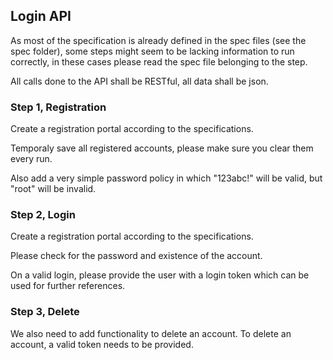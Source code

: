 ﻿## Login API
As most of the specification is already defined in the spec files (see the spec folder), 
some steps might seem to be lacking information to run correctly, 
in these cases please read the spec file belonging to the step.

All calls done to the API shall be RESTful, all data shall be json.

### Step 1, Registration
Create a registration portal according to the specifications.

Temporaly save all registered accounts, please make sure you clear them every run.

Also add a very simple password policy in which "123abc!" will be valid, but "root" will be invalid.

### Step 2, Login
Create a registration portal according to the specifications.

Please check for the password and existence of the account.

On a valid login, please provide the user with a login token which can be used for further references.

### Step 3, Delete
We also need to add functionality to delete an account. To delete an account, a valid token needs to be provided.